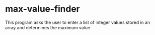 # max-value-finder
This program asks the user to enter a list of integer values stored in an array and determines the maximum value

